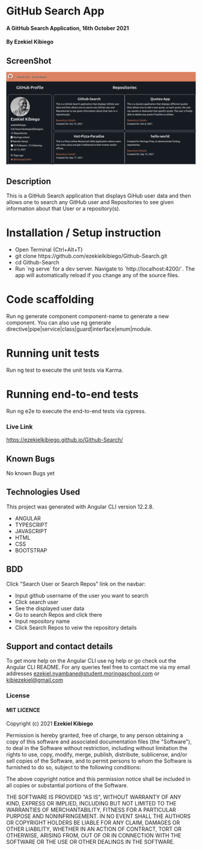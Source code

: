 # GitHub Search App
#### A GitHub Search Application, 16th October 2021
#### By **Ezekiel Kibiego**

## ScreenShot
<img src="src/assets/Screenshot.png">

## Description
This is a GitHub Search application that displays GiHub user data and then allows one to search any GitHub user and Repositories to see given information about that User or a repository(s).

# Installation / Setup instruction

<ul>
<li>Open Terminal {Ctrl+Alt+T}</li>
<li>git clone https://github.com/ezekielkibiego/Github-Search.git</li>
<li>cd Github-Search </li>
<li> Run `ng serve` for a dev server. Navigate to `http://localhost:4200/`. The app will automatically reload if you change any of the source files.</li>
</ul>

# Code scaffolding
Run ng generate component component-name to generate a new component. You can also use ng generate directive|pipe|service|class|guard|interface|enum|module.


# Running unit tests
Run ng test to execute the unit tests via Karma.

# Running end-to-end tests
Run ng e2e to execute the end-to-end tests via cypress.

### Live Link
https://ezekielkibiego.github.io/Github-Search/

## Known Bugs

No known Bugs yet

## Technologies Used

This project was generated with Angular CLI version 12.2.8.


<ul>
<li>ANGULAR</li>
<li>TYPESCRIPT</li>
<li>JAVASCRIPT</li>
<li>HTML</li>
<li>CSS</li>
<li>BOOTSTRAP</li>
</ul>

## BDD
Click "Search User or Search Repos" link on the navbar:

<ul>
<li>Input github username of the user you want to search</li>
<li>Click search user</li>
<li>See the displayed user data</li>
<li>Go to search Repos and click there</li>
<li>Input repository name</li>
<li>Click Search Repos to veiw the repository details</li>
</ul>

## Support and contact details
To get more help on the Angular CLI use ng help or go check out the Angular CLI README. For any queries feel free to contact me via my email addresses ezekiel.nyambane@student.moringaschool.com or kibiezekiel@gmail.com
### License

 #### MIT LICENCE

Copyright (c) 2021 **Ezekiel Kibiego**


Permission is hereby granted, free of charge, to any person obtaining a copy
of this software and associated documentation files (the "Software"), to deal
in the Software without restriction, including without limitation the rights
to use, copy, modify, merge, publish, distribute, sublicense, and/or sell
copies of the Software, and to permit persons to whom the Software is
furnished to do so, subject to the following conditions:

The above copyright notice and this permission notice shall be included in all
copies or substantial portions of the Software.

THE SOFTWARE IS PROVIDED "AS IS", WITHOUT WARRANTY OF ANY KIND, EXPRESS OR
IMPLIED, INCLUDING BUT NOT LIMITED TO THE WARRANTIES OF MERCHANTABILITY,
FITNESS FOR A PARTICULAR PURPOSE AND NONINFRINGEMENT. IN NO EVENT SHALL THE
AUTHORS OR COPYRIGHT HOLDERS BE LIABLE FOR ANY CLAIM, DAMAGES OR OTHER
LIABILITY, WHETHER IN AN ACTION OF CONTRACT, TORT OR OTHERWISE, ARISING FROM,
OUT OF OR IN CONNECTION WITH THE SOFTWARE OR THE USE OR OTHER DEALINGS IN THE
SOFTWARE.
  